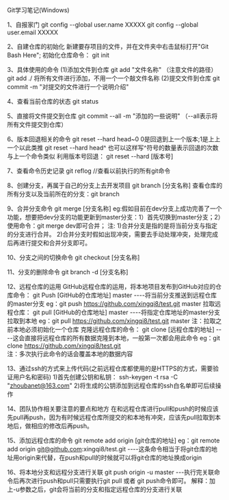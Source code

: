 Git学习笔记(Windows)

1、自报家门
git config --global user.name  XXXXX
git config --global user.email XXXXX

2、自建仓库的初始化
新建要存项目的文件，并在文件夹中右击鼠标打开"Git Bash Here";
初始化仓库命令：
git init

3、具体使用的命令
(1)添加文件到仓库
git add "文件名称"  （注意文件的路径）
git add ./      将所有文件进行添加，不用一个一个敲文件名称
(2)提交文件到仓库
git commit -m "对提交的文件进行一个说明介绍"

4、查看当前仓库的状态
git status

5、直接将文件提交到仓库
git commit --all -m "添加的一些说明"        （--all表示将所有文件提交到仓库）

6、版本回退相关的命令
git reset --hard head~0      0是回退到上一个版本;1是上上一个以此类推
git reset --hard head^       也可以这样写^符号的数量表示回退的次数与上一个命令类似
利用版本号回退：
git reset --hard [版本号]

7、查看命令历史记录
git reflog           //查看以前执行的所有git命令

8、创建分支，再属于自己的分支上去开发项目
git branch [分支名称]
查看仓库的所有分支以及当前所在的分支：git branch

9、合并分支命令
git merge [分支名称]
eg:假如目前在dev分支上成功完善了一个功能，想要把dev分支的功能更新到master分支：1）首先切换到master分支；2）使用命令：git merge dev即可合并；
注: 1)合并分支是指的是将当前分支与指定的分支进行合并。
    2)合并分支时假如出现冲突，需要去手动处理冲突，处理完成后再进行提交和合并分支即可。

10、分支之间的切换命令
git checkout [分支名称]

11、分支的删除命令
git branch -d [分支名称]

12、远程仓库的运用
GitHub远程仓库的运用，将本地项目发布到GitHub对应的仓库命令：
git Push [GitHub的仓库地址] master    ----将当前分支推送到远程仓库的master分支
eg：git push https://github.com/xingqi8/test.git master 
拉取远程仓库：
git pull [GitHub的仓库地址] master    ----将指定仓库地址的master分支拉取到本地
eg：git pull https://github.com/xingqi8/test.git master
注：拉取之前本地必须初始化一个仓库
克隆远程仓库的命令：
git clone [远程仓库的地址]             ----这会直接将远程仓库的所有数据克隆到本地，一般第一次都会用此命令
eg：git clone https://github.com/xingqi8/test.git   
注：多次执行此命令的话会覆盖本地的数据内容

13、通过ssh的方式来上传代码(之前远程仓库都使用的是HTTPS的方式，需要验证用户名和密码)
1)首先创建公钥和私钥：
ssh-keygen -t rsa -C "zhoubanet@163.com"
2)将生成的公钥添加到远程仓库的ssh白名单即可后续操作

14、团队协作相关要注意的要点和地方
在和远程仓库进行pull和push的时候应该先pull再push，因为有时候远程仓库所提交的和本地有冲突，应该先pull拉取到本地后，做相应的修改后再push。

15、添加远程仓库的命令
git remote add origin [git仓库的地址]
eg：git remote add origin git@github.com:xingqi8/test.git     ----这条命令相当于将git仓库的地址用origin来代替，在push和pull的时候就可以将git仓库的地址换成origin

16、将本地分支和远程分支进行关联
git push origin -u master           ---执行完关联命令后再次进行push和pull只需要执行git pull 或者 git push命令即可。
解释：加上-u参数之后，git会将当前的分支和指定远程仓库的分支进行关联